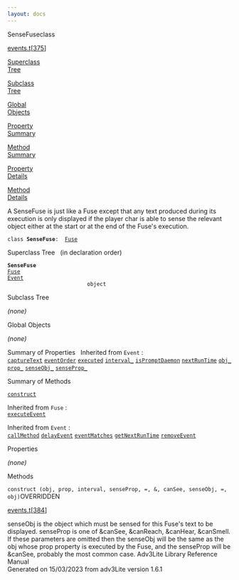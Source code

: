 ```yaml
---
layout: docs
---
```

<span class="title">SenseFuse</span><span class="type">class</span>

[events.t](../file/events.t.html)\[[375](../source/events.t.html#375)\]

[Superclass  
Tree](#_SuperClassTree_)

[Subclass  
Tree](#_SubClassTree_)

[Global  
Objects](#_ObjectSummary_)

[Property  
Summary](#_PropSummary_)

[Method  
Summary](#_MethodSummary_)

[Property  
Details](#_Properties_)

[Method  
Details](#_Methods_)



A SenseFuse is just like a Fuse except that any text produced during its
execution is only displayed if the player char is able to sense the
relevant object either at the start or at the end of the Fuse's
execution.

`class `**`SenseFuse`**` :   `[`Fuse`](../object/Fuse.html)



<span id="_SuperClassTree_"></span>



<span class="hdln">Superclass Tree</span>   (in declaration order)



**`SenseFuse`**  
[`Fuse`](../object/Fuse.html)  
[`Event`](../object/Event.html)  
`                         object`  
<span id="_SubClassTree_"></span>



<span class="hdln">Subclass Tree</span>  



*(none)* <span id="_ObjectSummary_"></span>



<span class="hdln">Global Objects</span>  



*(none)* <span id="_PropSummary_"></span>



<span class="hdln">Summary of Properties</span>  
Inherited from `Event` :  
[`captureText`](../object/Event.html#captureText) [`eventOrder`](../object/Event.html#eventOrder) [`executed`](../object/Event.html#executed) [`interval_`](../object/Event.html#interval_) [`isPromptDaemon`](../object/Event.html#isPromptDaemon) [`nextRunTime`](../object/Event.html#nextRunTime) [`obj_`](../object/Event.html#obj_) [`prop_`](../object/Event.html#prop_) [`senseObj_`](../object/Event.html#senseObj_) [`senseProp_`](../object/Event.html#senseProp_)

<span id="_MethodSummary_"></span>



<span class="hdln">Summary of Methods</span>  



[`construct`](#construct)

Inherited from `Fuse` :  
[`executeEvent`](../object/Fuse.html#executeEvent)

Inherited from `Event` :  
[`callMethod`](../object/Event.html#callMethod) [`delayEvent`](../object/Event.html#delayEvent) [`eventMatches`](../object/Event.html#eventMatches) [`getNextRunTime`](../object/Event.html#getNextRunTime) [`removeEvent`](../object/Event.html#removeEvent)

<span id="_Properties_"></span>



<span class="hdln">Properties</span>  



*(none)* <span id="_Methods_"></span>



<span class="hdln">Methods</span>  



<span id="construct"></span>

`construct (obj, prop, interval, senseProp, =, &, canSee, senseObj, =, obj)`<span class="rem">OVERRIDDEN</span>

[events.t](../file/events.t.html)\[[384](../source/events.t.html#384)\]



senseObj is the object which must be sensed for this Fuse's text to be
displayed. senseProp is one of &canSee, &canReach, &canHear, &canSmell.
If these parameters are omitted then the senseObj will be the same as
the obj whose prop property is executed by the Fuse, and the senseProp
will be &canSee, probably the most common case.
Adv3Lite Library Reference Manual  
Generated on 15/03/2023 from adv3Lite version 1.6.1


